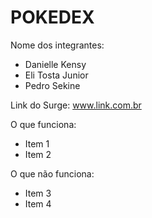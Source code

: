 # POKEDEX

Nome dos integrantes: 
- Danielle Kensy
- Eli Tosta Junior
- Pedro Sekine

Link do Surge: www.link.com.br

O que funciona:
- Item 1
- Item 2

O que não funciona: 
- Item 3
- Item 4